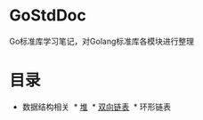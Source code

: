 # GoStdDoc
Go标准库学习笔记，对Golang标准库各模块进行整理
# 目录
* 数据结构相关
  * [堆](https://github.com/preytaren/GoStdDoc/blob/master/container/heap.md)
  * [双向链表](https://github.com/preytaren/GoStdDoc/blob/master/container/list.md)
  * 环形链表
